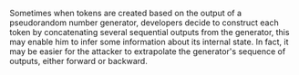 Sometimes when tokens are created based on the output of a pseudorandom number generator, developers decide to construct each token by concatenating several sequential outputs from the generator, this may enable him to infer some information about its internal state. In fact, it may be easier for the attacker to extrapolate the generator's sequence of outputs, either forward or backward.

